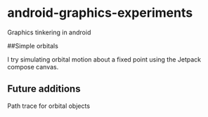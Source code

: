# android-graphics-experiments
Graphics tinkering in android


##Simple orbitals

I try simulating orbital motion about a fixed point using the Jetpack compose canvas.

## Future additions
Path trace for orbital objects

